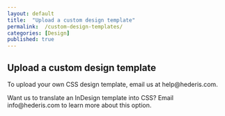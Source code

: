 ```yaml
---
layout: default
title:  "Upload a custom design template"
permalink:  /custom-design-templates/
categories: [Design]
published: true
---
```


<section data-type="chapter" class="hsecchapter" data-hederis-type="hsecchapter" id="custom-design-templates" data-pi-attrs="id: custom-design-templates" role="doc-chapter" title="Upload a custom design template"><h1 data-hederis-type="hblkchaptitle" class="hblkchaptitle" id="pSbDIJ5dp">Upload a custom design template</h1>
    <p class="hblkp" data-hederis-type="hblkp" id="pwJNU6rQe">To upload your own CSS design template, email us at help@hederis.com.</p>
    <p class="hblkp" data-hederis-type="hblkp" id="p0cZC5mU5">Want us to translate an InDesign template into CSS? Email info@hederis.com to learn more about this option.</p>
    </section>
    
